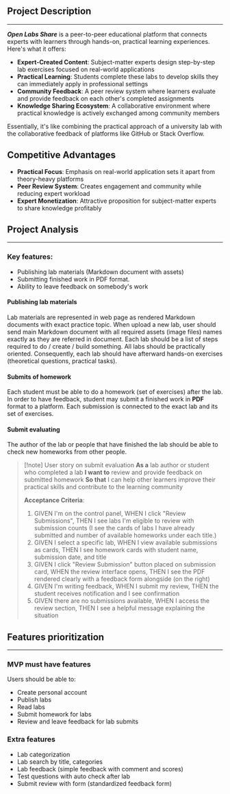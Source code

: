 ## Project Description
---

***Open Labs Share*** is a peer-to-peer educational platform that connects experts with learners through hands-on, practical learning experiences. Here's what it offers:

- **Expert-Created Content**: Subject-matter experts design step-by-step lab exercises focused on real-world applications
- **Practical Learning**: Students complete these labs to develop skills they can immediately apply in professional settings
- **Community Feedback**: A peer review system where learners evaluate and provide feedback on each other's completed assignments
- **Knowledge Sharing Ecosystem**: A collaborative environment where practical knowledge is actively exchanged among community members

Essentially, it's like combining the practical approach of a university lab with the collaborative feedback of platforms like GitHub or Stack Overflow.

## Competitive Advantages
- **Practical Focus**: Emphasis on real-world application sets it apart from theory-heavy platforms
- **Peer Review System**: Creates engagement and community while reducing expert workload
- **Expert Monetization**: Attractive proposition for subject-matter experts to share knowledge profitably


## Project Analysis
---

### Key features:
- Publishing lab materials (Markdown document with assets)
- Submitting finished work in PDF format.
- Ability to leave feedback on somebody's work

#### Publishing lab materials
Lab materials are represented in web page as rendered Markdown documents with exact practice topic. When upload a new lab, user should send main Markdown document with all required assets (image files) names exactly as they are referred in document.
Each lab should be a list of steps required to do / create / build something. All labs should be practically oriented. Consequently, each lab should have afterward hands-on exercises (theoretical questions, practical tasks).

#### Submits of homework
Each student must be able to do a homework (set of exercises) after the lab. In order to have feedback, student may submit a finished work in **PDF** format to a platform. Each submission is connected to the exact lab and its set of exercises. 

#### Submit evaluating
The author of the lab or people that have finished the lab should be able to check new homeworks from other people.

> [!note] User story on submit evaluation
> **As a** lab author or student who completed a lab 
> **I want to** review and provide feedback on submitted homework 
> **So that** I can help other learners improve their practical skills and contribute to the learning community
> 
> **Acceptance Criteria**:
> 1. GIVEN I'm on the control panel, WHEN I click "Review Submissions", THEN I see labs I'm eligible to review with submission counts (I see the cards of labs I have already submitted and number of available homeworks under each title.)
> 2. GIVEN I select a specific lab, WHEN I view available submissions as cards, THEN I see homework cards with student name, submission date, and title
> 3. GIVEN I click "Review Submission" button placed on submission card, WHEN the review interface opens, THEN I see the PDF rendered clearly with a feedback form alongside (on the right)
> 4. GIVEN I'm writing feedback, WHEN I submit my review, THEN the student receives notification and I see confirmation
> 5. GIVEN there are no submissions available, WHEN I access the review section, THEN I see a helpful message explaining the situation

## Features prioritization
---

### MVP must have features

Users should be able to:
- Create personal account
- Publish labs
- Read labs
- Submit homework for labs
- Review and leave feedback for lab submits

### Extra features
- Lab categorization
- Lab search by title, categories
- Lab feedback (simple feedback with comment and scores)
- Test questions with auto check after lab
- Submit review with form (standardized feedback form)
